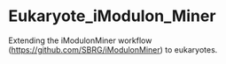 # Eukaryote_iModulon_Miner
Extending the iModulonMiner workflow (https://github.com/SBRG/iModulonMiner) to eukaryotes.
